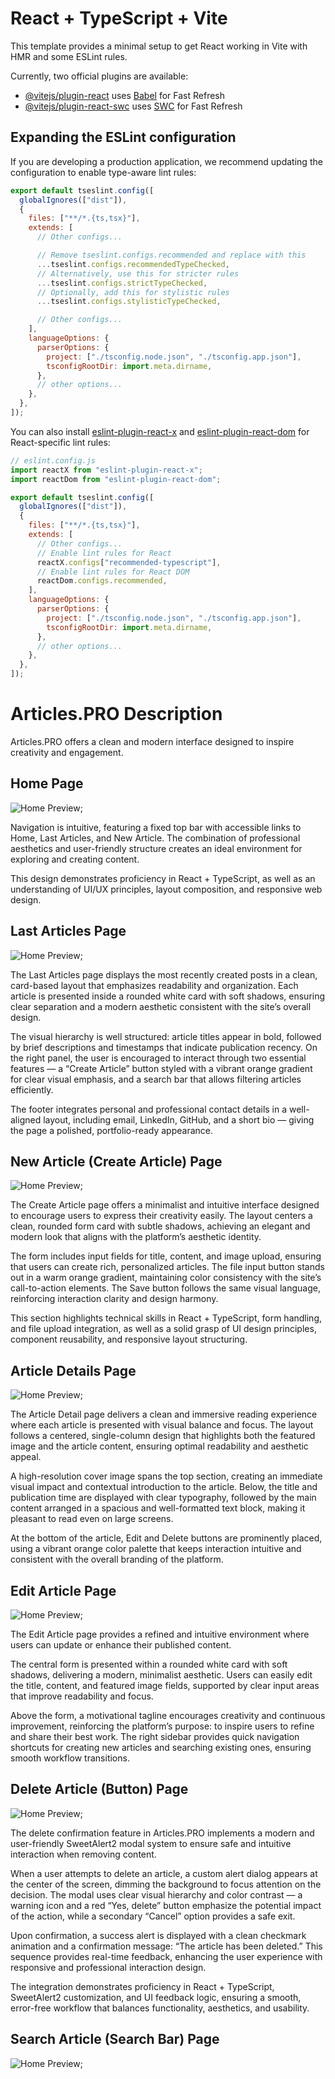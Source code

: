 # React + TypeScript + Vite

This template provides a minimal setup to get React working in Vite with HMR and some ESLint rules.

Currently, two official plugins are available:

- [@vitejs/plugin-react](https://github.com/vitejs/vite-plugin-react/blob/main/packages/plugin-react) uses [Babel](https://babeljs.io/) for Fast Refresh
- [@vitejs/plugin-react-swc](https://github.com/vitejs/vite-plugin-react/blob/main/packages/plugin-react-swc) uses [SWC](https://swc.rs/) for Fast Refresh

## Expanding the ESLint configuration

If you are developing a production application, we recommend updating the configuration to enable type-aware lint rules:

```js
export default tseslint.config([
  globalIgnores(["dist"]),
  {
    files: ["**/*.{ts,tsx}"],
    extends: [
      // Other configs...

      // Remove tseslint.configs.recommended and replace with this
      ...tseslint.configs.recommendedTypeChecked,
      // Alternatively, use this for stricter rules
      ...tseslint.configs.strictTypeChecked,
      // Optionally, add this for stylistic rules
      ...tseslint.configs.stylisticTypeChecked,

      // Other configs...
    ],
    languageOptions: {
      parserOptions: {
        project: ["./tsconfig.node.json", "./tsconfig.app.json"],
        tsconfigRootDir: import.meta.dirname,
      },
      // other options...
    },
  },
]);
```

You can also install [eslint-plugin-react-x](https://github.com/Rel1cx/eslint-react/tree/main/packages/plugins/eslint-plugin-react-x) and [eslint-plugin-react-dom](https://github.com/Rel1cx/eslint-react/tree/main/packages/plugins/eslint-plugin-react-dom) for React-specific lint rules:

```js
// eslint.config.js
import reactX from "eslint-plugin-react-x";
import reactDom from "eslint-plugin-react-dom";

export default tseslint.config([
  globalIgnores(["dist"]),
  {
    files: ["**/*.{ts,tsx}"],
    extends: [
      // Other configs...
      // Enable lint rules for React
      reactX.configs["recommended-typescript"],
      // Enable lint rules for React DOM
      reactDom.configs.recommended,
    ],
    languageOptions: {
      parserOptions: {
        project: ["./tsconfig.node.json", "./tsconfig.app.json"],
        tsconfigRootDir: import.meta.dirname,
      },
      // other options...
    },
  },
]);
```

# Articles.PRO Description

Articles.PRO offers a clean and modern interface designed to inspire creativity and engagement.

## Home Page

![Home Preview](./src/assets/HomePage.jpeg);

Navigation is intuitive, featuring a fixed top bar with accessible links to Home, Last Articles, and New Article. The combination of professional aesthetics and user-friendly structure creates an ideal environment for exploring and creating content.

This design demonstrates proficiency in React + TypeScript, as well as an understanding of UI/UX principles, layout composition, and responsive web design.

## Last Articles Page

![Home Preview](./src/assets/LastArticles.jpeg);

The Last Articles page displays the most recently created posts in a clean, card-based layout that emphasizes readability and organization. Each article is presented inside a rounded white card with soft shadows, ensuring clear separation and a modern aesthetic consistent with the site’s overall design.

The visual hierarchy is well structured: article titles appear in bold, followed by brief descriptions and timestamps that indicate publication recency. On the right panel, the user is encouraged to interact through two essential features — a “Create Article” button styled with a vibrant orange gradient for clear visual emphasis, and a search bar that allows filtering articles efficiently.

The footer integrates personal and professional contact details in a well-aligned layout, including email, LinkedIn, GitHub, and a short bio — giving the page a polished, portfolio-ready appearance.

## New Article (Create Article) Page

![Home Preview](./src/assets/NewArticle.jpeg);

The Create Article page offers a minimalist and intuitive interface designed to encourage users to express their creativity easily. The layout centers a clean, rounded form card with subtle shadows, achieving an elegant and modern look that aligns with the platform’s aesthetic identity.

The form includes input fields for title, content, and image upload, ensuring that users can create rich, personalized articles. The file input button stands out in a warm orange gradient, maintaining color consistency with the site’s call-to-action elements. The Save button follows the same visual language, reinforcing interaction clarity and design harmony.

This section highlights technical skills in React + TypeScript, form handling, and file upload integration, as well as a solid grasp of UI design principles, component reusability, and responsive layout structuring.

## Article Details Page

![Home Preview](./src/assets/DetailedArticle.jpeg);

The Article Detail page delivers a clean and immersive reading experience where each article is presented with visual balance and focus. The layout follows a centered, single-column design that highlights both the featured image and the article content, ensuring optimal readability and aesthetic appeal.

A high-resolution cover image spans the top section, creating an immediate visual impact and contextual introduction to the article. Below, the title and publication time are displayed with clear typography, followed by the main content arranged in a spacious and well-formatted text block, making it pleasant to read even on large screens.

At the bottom of the article, Edit and Delete buttons are prominently placed, using a vibrant orange color palette that keeps interaction intuitive and consistent with the overall branding of the platform.

## Edit Article Page

![Home Preview](./src/assets/EditArticle.jpeg);

The Edit Article page provides a refined and intuitive environment where users can update or enhance their published content.

The central form is presented within a rounded white card with soft shadows, delivering a modern, minimalist aesthetic. Users can easily edit the title, content, and featured image fields, supported by clear input areas that improve readability and focus.

Above the form, a motivational tagline encourages creativity and continuous improvement, reinforcing the platform’s purpose: to inspire users to refine and share their best work. The right sidebar provides quick navigation shortcuts for creating new articles and searching existing ones, ensuring smooth workflow transitions.

## Delete Article (Button) Page

![Home Preview](./src/assets/DeleteArticle.png);

The delete confirmation feature in Articles.PRO implements a modern and user-friendly SweetAlert2 modal system to ensure safe and intuitive interaction when removing content.

When a user attempts to delete an article, a custom alert dialog appears at the center of the screen, dimming the background to focus attention on the decision. The modal uses clear visual hierarchy and color contrast — a warning icon and a red “Yes, delete” button emphasize the potential impact of the action, while a secondary “Cancel” option provides a safe exit.

Upon confirmation, a success alert is displayed with a clean checkmark animation and a confirmation message: “The article has been deleted.” This sequence provides real-time feedback, enhancing the user experience with responsive and professional interaction design.

The integration demonstrates proficiency in React + TypeScript, SweetAlert2 customization, and UI feedback logic, ensuring a smooth, error-free workflow that balances functionality, aesthetics, and usability.

## Search Article (Search Bar) Page

![Home Preview](./src/assets/SearchPage.jpeg);
